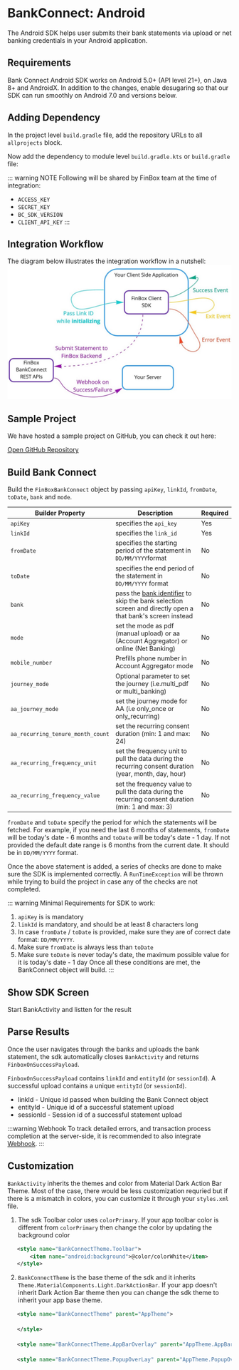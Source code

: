 # BankConnect: Android

The Android SDK helps user submits their bank statements via upload or net banking credentials in your Android application.

## Requirements

Bank Connect Android SDK works on Android 5.0+ (API level 21+), on Java 8+ and AndroidX. In addition to the changes, enable desugaring so that our SDK can run smoothly on Android 7.0 and versions below.

<CodeSwitcher :languages="{kotlin:'Kotlin',groovy:'Groovy'}">
<template v-slot:kotlin>

```kotlin
android {
    ...
    defaultConfig {
        ...
        // Minimum 5.0+ devices
        minSdkVersion(21)
        ...
    }
    ...
    compileOptions {
        // Flag to enable support for the new language APIs
        coreLibraryDesugaringEnabled = true
        // Sets Java compatibility to Java 8
        sourceCompatibility = JavaVersion.VERSION_1_8
        targetCompatibility = JavaVersion.VERSION_1_8
    }
    // For Kotlin projects
    kotlinOptions {
        jvmTarget = "1.8"
    }
}

dependencies {
    coreLibraryDesugaring("com.android.tools:desugar_jdk_libs:1.1.5")
}
```

</template>
<template v-slot:groovy>

```groovy
android {
    ...
    defaultConfig {
        ...
        // Minimum 5.0+ devices
        minSdkVersion 21
        ...
    }
    ...
    compileOptions {
        // Flag to enable support for the new language APIs
        coreLibraryDesugaringEnabled true
        // Sets Java compatibility to Java 8
        sourceCompatibility JavaVersion.VERSION_1_8
        targetCompatibility JavaVersion.VERSION_1_8
    }
    // For Kotlin projects
    kotlinOptions {
        jvmTarget = "1.8"
    }
}

dependencies {
    coreLibraryDesugaring 'com.android.tools:desugar_jdk_libs:1.1.5'
}
```

</template>
</CodeSwitcher>

## Adding Dependency

In the project level `build.gradle` file, add the repository URLs to all `allprojects` block.

<CodeSwitcher :languages="{kotlin:'Kotlin',groovy:'Groovy'}">
<template v-slot:kotlin>

```kotlin
maven {
    setUrl("s3://risk-manager-android-sdk/artifacts")
    credentials(AwsCredentials::class) {
        accessKey = <ACCESS_KEY>
        secretKey = <SECRET_KEY>
    }
    content {
        includeGroup("in.finbox.bankconnect")
    }
}
```

</template>
<template v-slot:groovy>

```groovy
maven {
    url "s3://risk-manager-android-sdk/artifacts"
    credentials(AwsCredentials) {
        accessKey = <ACCESS_KEY>
        secretKey = <SECRET_KEY>
    }
    content {
        includeGroup("in.finbox.bankconnect")
    }
}
```

</template>
</CodeSwitcher>

Now add the dependency to module level `build.gradle.kts` or `build.gradle` file:

<CodeSwitcher :languages="{kotlin:'Kotlin',groovy:'Groovy'}">
<template v-slot:kotlin>

```kotlin
implementation("in.finbox.bankconnect:hybrid:<BC_SDK_VERSION>:release@aar") {
    isTransitive = true
}
```

</template>
<template v-slot:groovy>

```groovy
implementation('in.finbox.bankconnect:hybrid:<BC_SDK_VERSION>:release@aar') {
    transitive = true
}
```

</template>
</CodeSwitcher>

::: warning NOTE
Following will be shared by FinBox team at the time of integration:

- `ACCESS_KEY`
- `SECRET_KEY`
- `BC_SDK_VERSION`
- `CLIENT_API_KEY`
:::

## Integration Workflow

The diagram below illustrates the integration workflow in a nutshell:
<img src="/client_sdk.jpg" alt="Client SDK Workflow" />

## Sample Project

We have hosted a sample project on GitHub, you can check it out here:
<div class="button_holder">
<a class="download_button" target="_blank" href="https://github.com/finbox-in/bankconnect-android">Open GitHub Repository</a>
</div>

## Build Bank Connect

Build the `FinBoxBankConnect` object by passing `apiKey`, `linkId`, `fromDate`, `toDate`, `bank` and `mode`.

<CodeSwitcher :languages="{kotlin:'Kotlin',java:'Java'}">
<template v-slot:kotlin>

```kotlin
FinBoxBankConnect.Builder(applicationContext)
    .apiKey("CLIENT_API_KEY")
    .linkId("your_link_id")
    .fromDate("01/01/2021") // Optional: Default 6 months old date
    .toDate("01/04/2021") // Optional: Default value 1 day less than current date
    .bank("sbi") // Optional: Short code of the bank
    .mode(PDF) // Optional: PDF Mode
    .mobileNumber("9876543210") // Optional: Mobile number
    .journeyMode(MULTI_PDF) // Optional: Multi PDF journey
    .aaJourneyMode(ONLY_RECURRING) // Optional: Recurring AA pulls
    .aaRecurringTenureMonthCount(3) // Optional: Consent duration is valid for 3 months
    .aaRecurringFrequencyUnit(TimeUnit.DAYS) // Optional: Frequency value is in Days
    .aaRecurringFrequencyValue(2) // Optional: Number of times to pull the data
    .build()
```

</template>
<template v-slot:java>

```java
new FinBoxBankConnect.Builder(getApplicationContext())
    .apiKey("your_api_key")
    .linkId("your_link_id")
    .fromDate("01/01/2021") // Optional: Default 6 months old date
    .toDate("01/04/2021") // Optional: Default value 1 day less than current date
    .bank("sbi") // Optional: Short code of the bank
    .mode(PDF) // Optional: PDF Mode
    .mobileNumber("9876543210") // Optional: Mobile number
    .journeyMode(MULTI_PDF) // Optional: Multi PDF journey
    .aaJourneyMode(ONLY_RECURRING) // Optional: Recurring AA pulls
    .aaRecurringTenureMonthCount(3) // Optional: Consent duration is valid for 3 months
    .aaRecurringFrequencyUnit(TimeUnit.DAYS) // Optional: Frequency value is in Days
    .aaRecurringFrequencyValue(2) // Optional: Number of times to pull the data
    .build();
```

</template>
</CodeSwitcher>

| Builder Property | Description | Required |
| - | - | - |
| `apiKey` | specifies the `api_key` | Yes |
| `linkId` | specifies the `link_id` | Yes |
| `fromDate` | specifies the starting period of the statement in `DD/MM/YYYY`format | No |
| `toDate` | specifies the end period of the statement in `DD/MM/YYYY` format | No |
| `bank` | pass the [bank identifier](/bank-connect/appendix.html#bank-identifiers) to skip the bank selection screen and directly open a that bank's screen instead | No |
| `mode` | set the mode as pdf (manual upload) or aa (Account Aggregator) or online (Net Banking) | No |
| `mobile_number` | Prefills phone number in Account Aggregator mode | No |
| `journey_mode` | Optional parameter to set the journey (i.e.multi_pdf or multi_banking) | No |
| `aa_journey_mode` | set the journey mode for AA (i.e only_once or only_recurring) | No |
| `aa_recurring_tenure_month_count` | set the recurring consent duration (min: 1 and max: 24) | No |
| `aa_recurring_frequency_unit` | set the frequency unit to pull the data during the recurring consent duration (year, month, day, hour) | No |
| `aa_recurring_frequency_value` | set the frequency value to pull the data during the recurring consent duration (min: 1 and max: 3) | No |

`fromDate` and `toDate` specify the period for which the statements will be fetched. For example, if you need the last 6 months of statements, `fromDate` will be today's date - 6 months and `toDate` will be today's date - 1 day. If not provided the default date range is 6 months from the current date. It should be in `DD/MM/YYYY` format.

Once the above statement is added, a series of checks are done to make sure the SDK is implemented correctly. A `RunTimeException` will be thrown while trying to build the project in case any of the checks are not completed.

::: warning Minimal Requirements for SDK to work:

1. `apiKey` is is mandatory
2. `linkId` is mandatory, and should be at least 8 characters long
3. In case `fromDate` / `toDate` is provided, make sure they are of correct date format: `DD/MM/YYYY`.
4. Make sure `fromDate` is always less than `toDate`
5. Make sure `toDate` is never today's date, the maximum possible value for it is today's date - 1 day
Once all these conditions are met, the BankConnect object will build.
:::

## Show SDK Screen

Start BankActivity and listten for the result

<CodeSwitcher :languages="{kotlin:'Kotlin',java:'Java'}">
<template v-slot:kotlin>

```kotlin
/**
 * Activity Result
 */
private val result = registerForActivityResult(
    ActivityResultContracts.StartActivityForResult()
) {
    // Parse the result
    parseActivityResult(it)
}

// Start Bank Activity
result.launch(Intent(this, BankActivity::class.java))
```

</template>
<template v-slot:java>

```java
/**
 * Activity Result
 */
@NonNull
private final ActivityResultLauncher<Intent> result =
        registerForActivityResult(new ActivityResultContracts.StartActivityForResult(),
                this::parseActivityResult);

// Start Bank Activity
result.launch(new Intent(this, BankActivity.class));
```

</template>
</CodeSwitcher>

## Parse Results

Once the user navigates through the banks and uploads the bank statement, the sdk automatically closes `BankActivity` and returns `FinboxOnSuccessPayload`.

`FinboxOnSuccessPayload` contains `linkId` and `entityId` (or `sessionId`). A successful upload contains a unique `entityId` (or `sessionId`).

- linkId - Unique id passed when building the Bank Connect object
- entityId - Unique id of a successful statement upload
- sessionId - Session id of a successful statement upload

<CodeSwitcher :languages="{kotlin:'Kotlin',java:'Java'}">
<template v-slot:kotlin>

```kotlin
if (result?.resultCode == Activity.RESULT_OK) {
    // Result is success
    // Read extras
    val extras = result.data?.extras
    // Read success payload
    val payload = extras?.getParcelable<FinboxOnSuccessPayload>(
        FinboxBankConstants.BUNDLE_EXTRA_SUCCESS_PAYLOAD
    )
    when {
        payload == null -> {
            // Failed to Receive Payload
        }
        payload.entityId.isNullOrBlank() -> {
            // Failed to Upload Document
        }
        payload.sessionId.isNullOrBlank() -> {
            // Failed to Upload Document
        }
        else -> {
            // Upload Success
            // Read the session id for session flow or
            // Read the entity id
        }
    }
} else {
    // Result Failed or User Cancelled
}
```

</template>
<template v-slot:java>

```java
if (result != null && result.getResultCode() == Activity.RESULT_OK) {
    // Result is success
    // Read extras
    @Nullable final Bundle extras = result.getData() != null ? result.getData().getExtras() : null;
    if (extras != null) {
        // Read success payload
        @Nullable final FinboxOnSuccessPayload payload =
                extras.getParcelable(FinboxBankConstants.BUNDLE_EXTRA_SUCCESS_PAYLOAD);
        if (payload == null) {
            // Failed to Receive Payload
        } else if (payload.getEntityId() == null || payload.getEntityId().length == 0) {
            // Failed to Upload Document
        } else if (payload.getSessionId() == null || payload.getSessionId().length == 0) {
            // Failed to Upload Document
        } else {
            // Upload Success
            // Read the session id for session flow or
            // Read the entity id
        }
    } else {
        // Failed to Receive data
    }
} else {
    // Result Failed or User Cancelled
}
```

</template>
</CodeSwitcher>

:::warning Webhook
To track detailed errors, and transaction process completion at the server-side, it is recommended to also integrate [Webhook](/bank-connect/webhook.html).
:::

## Customization

`BankActivity` inherits the themes and color from Material Dark Action Bar Theme. Most of the case, there would be less customization requried but if there is a mismatch in colors, you can customize it through your `styles.xml` file.

1. The sdk Toolbar color uses `colorPrimary`. If your app toolbar color is different from `colorPrimary` then change the color by updating the background color

 ```xml
    <style name="BankConnectTheme.Toolbar">
        <item name="android:background">@color/colorWhite</item>
    </style>
 ```

2. `BankConnectTheme` is the base theme of the sdk and it inherits `Theme.MaterialComponents.Light.DarkActionBar`. If your app doesn't inherit Dark Action Bar theme then you can change the sdk theme to inherit your app base theme.

 ```xml
    <style name="BankConnectTheme" parent="AppTheme">

    </style>

    <style name="BankConnectTheme.AppBarOverlay" parent="AppTheme.AppBarOverlay" />

    <style name="BankConnectTheme.PopupOverLay" parent="AppTheme.PopupOverlay" />
 ```
